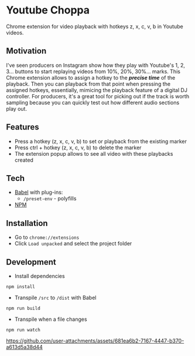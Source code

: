 # Youtube Choppa
Chrome extension for video playback with hotkeys z, x, c, v, b in Youtube videos.
## Motivation
I've seen producers on Instagram show how they play with Youtube's 1, 2, 3... buttons to start replaying videos from 10%, 20%, 30%... marks. This Chrome extension allows to assign a hotkey to the **<em>precise time</em>** of the playback. Then you can playback from that point when pressing the assigned hotkeys, essentially, mimicing the playback feature of a digital DJ controller. For producers, it's a great tool for picking out if the track is worth sampling because you can quickly test out how different audio sections play out.

## Features
- Press a hotkey (z, x, c, v, b) to set or playback from the existing marker
- Press ctrl + hotkey (z, x, c, v, b) to delete the marker
- The extension popup allows to see all video with these playbacks created

## Tech
- [Babel](https://babeljs.io/) with plug-ins:
  - `/preset-env` - polyfills
- [NPM](https://www.npmjs.com/)

## Installation
- Go to `chrome://extensions`
- Click `Load unpacked` and select the project folder

## Development
- Install dependencies
```shell
npm install
```
- Transpile `/src` to `/dist` with Babel
```shell
npm run build
```
- Transpile when a file changes
```shell
npm run watch
```



https://github.com/user-attachments/assets/681ea6b2-7167-4447-b370-a613d5a38d44

